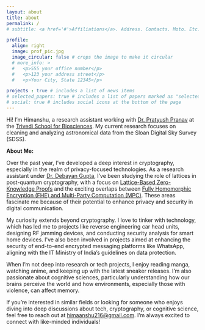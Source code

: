 ```yaml
---
layout: about
title: about
permalink: /
# subtitle: <a href='#'>Affiliations</a>. Address. Contacts. Moto. Etc.

profile:
  align: right
  image: prof_pic.jpg
  image_circular: false # crops the image to make it circular
  # more_info: >
  #   <p>555 your office number</p> 
  #   <p>123 your address street</p>
  #   <p>Your City, State 12345</p>

projects : true # includes a list of news items
# selected_papers: true # includes a list of papers marked as "selected={true}"
# social: true # includes social icons at the bottom of the page
---
```


Hi! I’m Himanshu, a research assistant working with [Dr. Pratyush Pranav](https://www.pratyushpranav.org/) at the [Trivedi School for Biosciences](https://www.ashoka.edu.in/trivedi-school-of-biosciences/). My current research focuses on cleaning and analyzing astronomical data from the Sloan Digital Sky Survey (SDSS).

**About Me:**

Over the past year, I’ve developed a deep interest in cryptography, especially in the realm of privacy-focused technologies. As a research assistant under [Dr. Debayan Gupta](https://debayangupta.com/), I’ve been studying the role of lattices in post-quantum cryptography, with a focus on [Lattice-Based Zero-Knowledge Proofs](https://eprint.iacr.org/2022/284) and the exciting overlaps between [Fully Homomorphic Encryption (FHE) and Multi-Party Computation (MPC)](https://eprint.iacr.org/2023/981). These areas fascinate me because of their potential to enhance privacy and security in digital communication.

My curiosity extends beyond cryptography. I love to tinker with technology, which has led me to projects like reverse engineering car head units, designing RF jamming devices, and conducting security analysis for smart home devices. I've also been involved in projects aimed at enhancing the security of end-to-end encrypted messaging platforms like WhatsApp, aligning with the IT Ministry of India’s guidelines on data protection.

When I’m not deep into research or tech projects, I enjoy reading manga, watching anime, and keeping up with the latest sneaker releases. I’m also passionate about cognitive sciences, particularly understanding how our brains perceive the world and how environments, especially those with violence, can affect memory.

If you’re interested in similar fields or looking for someone who enjoys diving into deep discussions about tech, cryptography, or cognitive science, feel free to reach out at [himaanshu216@gmail.com](mailto:himaanshu216@gmail.com). I’m always excited to connect with like-minded individuals!


